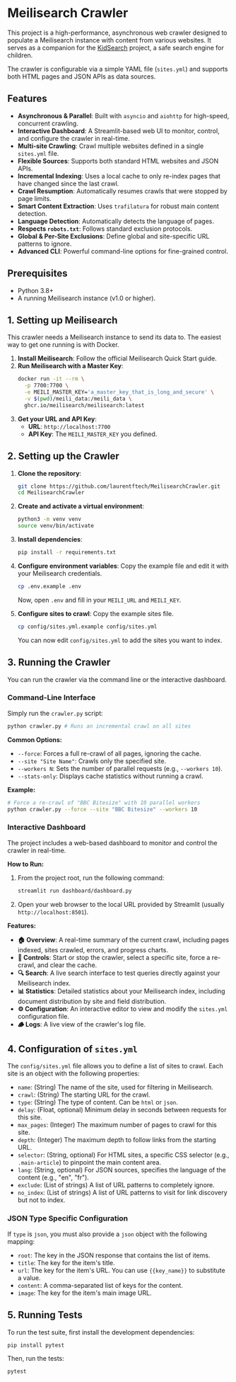 # Meilisearch Crawler

This project is a high-performance, asynchronous web crawler designed to populate a Meilisearch instance with content from various websites. It serves as a companion for the [KidSearch](https://github.com/laurentftech/kidsearch) project, a safe search engine for children.

The crawler is configurable via a simple YAML file (`sites.yml`) and supports both HTML pages and JSON APIs as data sources.

## Features

- **Asynchronous & Parallel**: Built with `asyncio` and `aiohttp` for high-speed, concurrent crawling.
- **Interactive Dashboard**: A Streamlit-based web UI to monitor, control, and configure the crawler in real-time.
- **Multi-site Crawling**: Crawl multiple websites defined in a single `sites.yml` file.
- **Flexible Sources**: Supports both standard HTML websites and JSON APIs.
- **Incremental Indexing**: Uses a local cache to only re-index pages that have changed since the last crawl.
- **Crawl Resumption**: Automatically resumes crawls that were stopped by page limits.
- **Smart Content Extraction**: Uses `trafilatura` for robust main content detection.
- **Language Detection**: Automatically detects the language of pages.
- **Respects `robots.txt`**: Follows standard exclusion protocols.
- **Global & Per-Site Exclusions**: Define global and site-specific URL patterns to ignore.
- **Advanced CLI**: Powerful command-line options for fine-grained control.

## Prerequisites

- Python 3.8+
- A running Meilisearch instance (v1.0 or higher).

## 1. Setting up Meilisearch

This crawler needs a Meilisearch instance to send its data to. The easiest way to get one running is with Docker.

1.  **Install Meilisearch**: Follow the official Meilisearch Quick Start guide.
2.  **Run Meilisearch with a Master Key**:
    ```bash
    docker run -it --rm \
      -p 7700:7700 \
      -e MEILI_MASTER_KEY='a_master_key_that_is_long_and_secure' \
      -v $(pwd)/meili_data:/meili_data \
      ghcr.io/meilisearch/meilisearch:latest
    ```
3.  **Get your URL and API Key**:
    -   **URL**: `http://localhost:7700`
    -   **API Key**: The `MEILI_MASTER_KEY` you defined.

## 2. Setting up the Crawler

1.  **Clone the repository**:
    ```bash
    git clone https://github.com/laurentftech/MeilisearchCrawler.git
    cd MeilisearchCrawler
    ```

2.  **Create and activate a virtual environment**:
    ```bash
    python3 -m venv venv
    source venv/bin/activate
    ```

3.  **Install dependencies**:
    ```bash
    pip install -r requirements.txt
    ```

4.  **Configure environment variables**:
    Copy the example file and edit it with your Meilisearch credentials.
    ```bash
    cp .env.example .env
    ```
    Now, open `.env` and fill in your `MEILI_URL` and `MEILI_KEY`.

5.  **Configure sites to crawl**:
    Copy the example sites file.
    ```bash
    cp config/sites.yml.example config/sites.yml
    ```
    You can now edit `config/sites.yml` to add the sites you want to index.

## 3. Running the Crawler

You can run the crawler via the command line or the interactive dashboard.

### Command-Line Interface

Simply run the `crawler.py` script:

```sh
python crawler.py # Runs an incremental crawl on all sites
```

**Common Options:**

-   `--force`: Forces a full re-crawl of all pages, ignoring the cache.
-   `--site "Site Name"`: Crawls only the specified site.
-   `--workers N`: Sets the number of parallel requests (e.g., `--workers 10`).
-   `--stats-only`: Displays cache statistics without running a crawl.

**Example:**
```sh
# Force a re-crawl of "BBC Bitesize" with 10 parallel workers
python crawler.py --force --site "BBC Bitesize" --workers 10
```

### Interactive Dashboard

The project includes a web-based dashboard to monitor and control the crawler in real-time.

**How to Run:**

1.  From the project root, run the following command:
    ```bash
    streamlit run dashboard/dashboard.py
    ```
2.  Open your web browser to the local URL provided by Streamlit (usually `http://localhost:8501`).

**Features:**

-   **🏠 Overview**: A real-time summary of the current crawl, including pages indexed, sites crawled, errors, and progress charts.
-   **🔧 Controls**: Start or stop the crawler, select a specific site, force a re-crawl, and clear the cache.
-   **🔍 Search**: A live search interface to test queries directly against your Meilisearch index.
-   **📊 Statistics**: Detailed statistics about your Meilisearch index, including document distribution by site and field distribution.
-   **⚙️ Configuration**: An interactive editor to view and modify the `sites.yml` configuration file.
-   **🪵 Logs**: A live view of the crawler's log file.

## 4. Configuration of `sites.yml`

The `config/sites.yml` file allows you to define a list of sites to crawl. Each site is an object with the following properties:

- `name`: (String) The name of the site, used for filtering in Meilisearch.
- `crawl`: (String) The starting URL for the crawl.
- `type`: (String) The type of content. Can be `html` or `json`.
- `delay`: (Float, optional) Minimum delay in seconds between requests for this site.
- `max_pages`: (Integer) The maximum number of pages to crawl for this site.
- `depth`: (Integer) The maximum depth to follow links from the starting URL.
- `selector`: (String, optional) For HTML sites, a specific CSS selector (e.g., `.main-article`) to pinpoint the main content area.
- `lang`: (String, optional) For JSON sources, specifies the language of the content (e.g., "en", "fr").
- `exclude`: (List of strings) A list of URL patterns to completely ignore.
- `no_index`: (List of strings) A list of URL patterns to visit for link discovery but not to index.

### JSON Type Specific Configuration

If `type` is `json`, you must also provide a `json` object with the following mapping:

- `root`: The key in the JSON response that contains the list of items.
- `title`: The key for the item's title.
- `url`: The key for the item's URL. You can use `{{key_name}}` to substitute a value.
- `content`: A comma-separated list of keys for the content.
- `image`: The key for the item's main image URL.

## 5. Running Tests

To run the test suite, first install the development dependencies:

```bash
pip install pytest
```

Then, run the tests:
```bash
pytest
```
